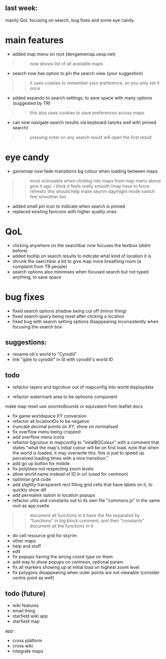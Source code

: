 ## last week:

mainly QoL focusing on search, bug fixes and some eye candy

# main features
- added map menu on root (devgamemap.uesp.net)
>> now shows list of all available maps
- search now has option to pin the search view (your suggestion)
>> it uses cookies to remember your preference, so you only set it once
- added expando to search settings, to save space with many options (suggested by TR)
>> this also uses cookies to save preferences across maps
- can now navigate search results via keyboard (works well with pinned search)
>> pressing enter on any search result will open the first result

# eye candy
- gamemap now fade-transitions bg colour when loading between maps
>> most noticeable when clicking into maps from map menu above
>> give it ago. i think it feels really smooth (may have to force refresh)
>> this should help make skyrim day/night mode switch feel smoother too
- added small pin icon to indicate when search is pinned
- replaced existing favicons with higher quality ones

# QoL
- clicking anywhere on the searchbar now focuses the textbox (didnt before)
- added tooltip on search results to indicate what kind of location it is
- shrunk the saerchbar a bit to give map more breathing room (a complaint from TR people)
- search options also minimises when focused search but not typed anything, to save space

# bug fixes
- fixed search options shadow being cut off (minor thing)
- fixed search query being reset after clicking a location
- fixed bug with search setting options disappearing inconsistently when focusing the search box

## suggestions:
- rename ob's world to "Cyrodiil"
- link "gate to cyrodiil" in SI with cyrodiil's world ID





























## todo


- refactor layers and bgcolour out of mapconfig into world displaydata

- refactor watermark area to be optioons component

make map reset use zoomtoBounds or equivalent from leaflet docs

- fix game worldspace XY conversion
- refactor all locationIDs to be negative
- truncate decimal points on XY, show on normalised
- fix overflow menu being cropped
- add overflow menu icons
- refactor bgcolour in mapconfig to "initalBGColour" with a comment that states
"what the map's initial colour will be on first load. note that when the world is loaded, it may overwrite this.
this is just to speed up perceived loading times with a nice transition."
- add go up button for mobile
- fix polylines not respecting zoom levels
- allow world name instead of ID in url (used for centreon)
- optimise grid code
- add slightly transparent rect filling grid cells that have labels on it, to quickly show dif
- add permalink option in location popups
- refactor utils and constants out to its own file "commons.js" in the same root as app.svelte
>> document all functions in it
>> have the file separated by "functions" in big block comment, and then "constants"
>> document all the functions in it
- do cell resource grid for skyrim
- other maps
- help and stuff
- edit
- fix popups having the wrong coord type on them
- add way to show popups on centreon, optional param
- fix all markers showing up at initial load on highest zoom level
- fix polygons disappearing when outer points are not viewable (consider centre point as well)

## todo (future)
- wiki features
- email thing
- starfield wiki app
- starfield map

app :
- cross platform
- cross wiki
- integrate maps